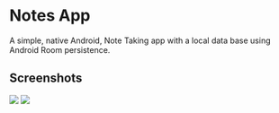 # Notes App
A simple, native Android, Note Taking app with a local data base using Android Room persistence.

## Screenshots
![](https://i.imgur.com/hlDfY9j.png)
![](https://i.imgur.com/YRDqtNS.png)
